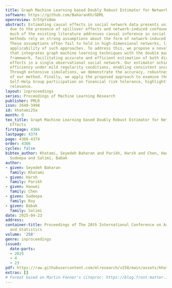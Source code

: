 ```yaml
---
title: Graph Machine Learning based Doubly Robust Estimator for Network Causal Effects
software: https://github.com/BaharanKh/GDML
openreview: Xr5YpYx8mo
abstract: Estimating causal effects in social network data presents unique challenges
  due to the presence of spillover effects and network-induced confounding. While
  much of the existing literature addresses causal inference in social networks, many
  methods rely on strong assumptions about the form of network-induced confounding.
  These assumptions often fail to hold in high-dimensional networks, limiting the
  applicability of such approaches. To address this, we propose a novel methodology
  that integrates graph machine learning techniques with the double machine learning
  framework, facilitating accurate and efficient estimation of both direct and peer
  effects in a single observational social network. Our estimator achieves semiparametric
  efficiency under mild regularity conditions, enabling consistent uncertainty quantification.
  Through extensive simulations, we demonstrate the accuracy, robustness, and scalability
  of our method. Finally, we apply the proposed approach to examine the impact of
  Self-Help Group participation on financial risk tolerance, highlighting its practical
  relevance.
layout: inproceedings
series: Proceedings of Machine Learning Research
publisher: PMLR
issn: 2640-3498
id: khatami25a
month: 0
tex_title: Graph Machine Learning based Doubly Robust Estimator for Network Causal
  Effects
firstpage: 4366
lastpage: 4374
page: 4366-4374
order: 4366
cycles: false
bibtex_author: Khatami, Seyedeh Baharan and Parikh, Harsh and Chen, Haowei and Roy,
  Sudeepa and Salimi, Babak
author:
- given: Seyedeh Baharan
  family: Khatami
- given: Harsh
  family: Parikh
- given: Haowei
  family: Chen
- given: Sudeepa
  family: Roy
- given: Babak
  family: Salimi
date: 2025-04-23
address:
container-title: Proceedings of The 28th International Conference on Artificial Intelligence
  and Statistics
volume: '258'
genre: inproceedings
issued:
  date-parts:
  - 2025
  - 4
  - 23
pdf: https://raw.githubusercontent.com/mlresearch/v258/main/assets/khatami25a/khatami25a.pdf
extras: []
# Format based on Martin Fenner's citeproc: https://blog.front-matter.io/posts/citeproc-yaml-for-bibliographies/
---
```

